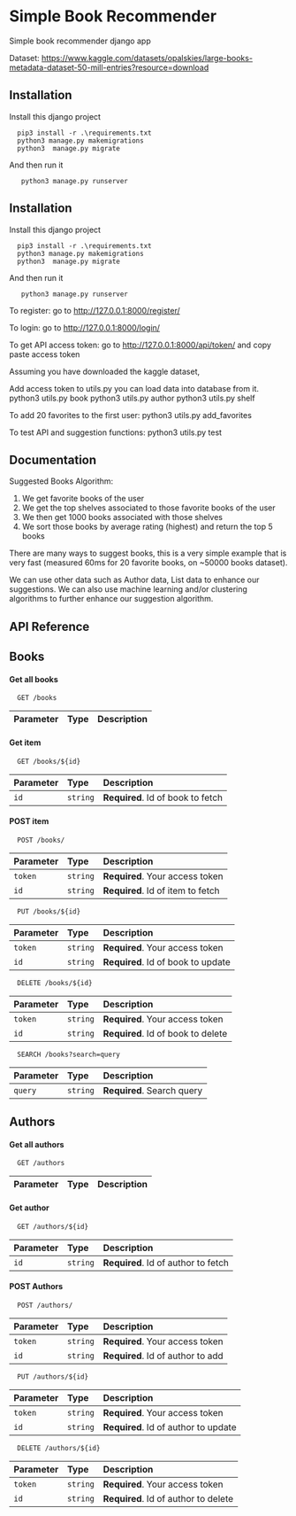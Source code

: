 
# Simple Book Recommender

Simple book recommender django app

Dataset: https://www.kaggle.com/datasets/opalskies/large-books-metadata-dataset-50-mill-entries?resource=download



## Installation

Install this django project

```
  pip3 install -r .\requirements.txt
  python3 manage.py makemigrations
  python3  manage.py migrate
```

And then run it
```
   python3 manage.py runserver
```
    
## Installation

Install this django project

```
  pip3 install -r .\requirements.txt
  python3 manage.py makemigrations
  python3  manage.py migrate
```

And then run it
```
   python3 manage.py runserver
```
To register:
go to http://127.0.0.1:8000/register/

To login:
go to http://127.0.0.1:8000/login/

To get API access token:
go to http://127.0.0.1:8000/api/token/ and copy paste access token


Assuming you have downloaded the kaggle dataset,

Add access token to utils.py
you can load data into database from it.
python3 utils.py book
python3 utils.py author
python3 utils.py shelf




To add 20 favorites to the first user:
python3 utils.py add_favorites

To test API and suggestion functions:
python3 utils.py test


## Documentation
Suggested Books Algorithm:

1) We get favorite books of the user
2) We get the top shelves associated to those favorite books of the user
3) We then get 1000 books associated with those shelves
4) We sort those books by average rating (highest) and return the top 5 books

There are many ways to suggest books, this is a very simple example that is very fast (measured 60ms for 20 favorite books, on ~50000 books dataset).

We can use other data such as Author data, List data to enhance our suggestions.
We can also use machine learning and/or clustering algorithms to further enhance our suggestion algorithm.
## API Reference


## Books
#### Get all books

```http
  GET /books
```

| Parameter | Type     | Description                |
| :-------- | :------- | :------------------------- |

#### Get item

```http
  GET /books/${id}
```

| Parameter | Type     | Description                       |
| :-------- | :------- | :-------------------------------- |
| `id`      | `string` | **Required**. Id of book to fetch |

#### POST item

```http
  POST /books/
```

| Parameter | Type     | Description                       |
| :-------- | :------- | :-------------------------------- |
| `token`   | `string` | **Required**. Your access token |
| `id`      | `string` | **Required**. Id of item to fetch |

```http
  PUT /books/${id}
```

| Parameter | Type     | Description                       |
| :-------- | :------- | :-------------------------------- |
| `token`   | `string` | **Required**. Your access token |
| `id`      | `string` | **Required**. Id of book to update |

```http
  DELETE /books/${id}
```

| Parameter | Type     | Description                       |
| :-------- | :------- | :-------------------------------- |
| `token`   | `string` | **Required**. Your access token |
| `id`      | `string` | **Required**. Id of book to delete |

```http
  SEARCH /books?search=query
```

| Parameter | Type     | Description                       |
| :-------- | :------- | :-------------------------------- |
| `query`      | `string` | **Required**. Search query |


## Authors
#### Get all authors

```http
  GET /authors
```

| Parameter | Type     | Description                |
| :-------- | :------- | :------------------------- |

#### Get author

```http
  GET /authors/${id}
```

| Parameter | Type     | Description                       |
| :-------- | :------- | :-------------------------------- |
| `id`      | `string` | **Required**. Id of author to fetch |

#### POST Authors

```http
  POST /authors/
```

| Parameter | Type     | Description                       |
| :-------- | :------- | :-------------------------------- |
| `token`   | `string` | **Required**. Your access token |
| `id`      | `string` | **Required**. Id of author to add |

```http
  PUT /authors/${id}
```

| Parameter | Type     | Description                       |
| :-------- | :------- | :-------------------------------- |
| `token`   | `string` | **Required**. Your access token |
| `id`      | `string` | **Required**. Id of author to update |

```http
  DELETE /authors/${id}
```

| Parameter | Type     | Description                       |
| :-------- | :------- | :-------------------------------- |
| `token`   | `string` | **Required**. Your access token |
| `id`      | `string` | **Required**. Id of author to delete |